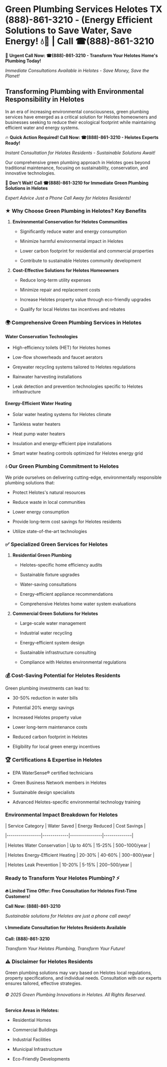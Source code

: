 # Green Plumbing Services Helotes TX (888)-861-3210 - (Energy Efficient Solutions to Save Water, Save Energy! 💧🌿 | Call ☎(888)-861-3210

🚨 **Urgent Call Now: ☎(888)-861-3210 - Transform Your Helotes Home's Plumbing Today!**
*Immediate Consultations Available in Helotes - Save Money, Save the Planet!*

## Transforming Plumbing with Environmental Responsibility in Helotes

In an era of increasing environmental consciousness, green plumbing services have emerged as a critical solution for Helotes homeowners and businesses seeking to reduce their ecological footprint while maintaining efficient water and energy systems. 

🔥 **Quick Action Required! Call Now: ☎(888)-861-3210 - Helotes Experts Ready!**
*Instant Consultation for Helotes Residents - Sustainable Solutions Await!*

Our comprehensive green plumbing approach in Helotes goes beyond traditional maintenance, focusing on sustainability, conservation, and innovative technologies.

🚨 **Don't Wait! Call ☎(888)-861-3210 for Immediate Green Plumbing Solutions in Helotes**
*Expert Advice Just a Phone Call Away for Helotes Residents!*

### ★ Why Choose Green Plumbing in Helotes? Key Benefits

1. **Environmental Conservation for Helotes Communities** 
   - Significantly reduce water and energy consumption
   - Minimize harmful environmental impact in Helotes
   - Lower carbon footprint for residential and commercial properties
   - Contribute to sustainable Helotes community development

2. **Cost-Effective Solutions for Helotes Homeowners** 
   - Reduce long-term utility expenses
   - Minimize repair and replacement costs
   - Increase Helotes property value through eco-friendly upgrades
   - Qualify for local Helotes tax incentives and rebates

### 🌍 Comprehensive Green Plumbing Services in Helotes

#### Water Conservation Technologies
- High-efficiency toilets (HET) for Helotes homes
- Low-flow showerheads and faucet aerators
- Greywater recycling systems tailored to Helotes regulations
- Rainwater harvesting installations
- Leak detection and prevention technologies specific to Helotes infrastructure

#### Energy-Efficient Water Heating
- Solar water heating systems for Helotes climate
- Tankless water heaters
- Heat pump water heaters
- Insulation and energy-efficient pipe installations
- Smart water heating controls optimized for Helotes energy grid

### 💧 Our Green Plumbing Commitment to Helotes

We pride ourselves on delivering cutting-edge, environmentally responsible plumbing solutions that:
- Protect Helotes's natural resources
- Reduce waste in local communities
- Lower energy consumption
- Provide long-term cost savings for Helotes residents
- Utilize state-of-the-art technologies

### ✅ Specialized Green Services for Helotes

1. **Residential Green Plumbing**
   - Helotes-specific home efficiency audits
   - Sustainable fixture upgrades
   - Water-saving consultations
   - Energy-efficient appliance recommendations
   - Comprehensive Helotes home water system evaluations

2. **Commercial Green Solutions for Helotes**
   - Large-scale water management
   - Industrial water recycling
   - Energy-efficient system design
   - Sustainable infrastructure consulting
   - Compliance with Helotes environmental regulations

### 💰 Cost-Saving Potential for Helotes Residents

Green plumbing investments can lead to:
- 30-50% reduction in water bills
- Potential 20% energy savings
- Increased Helotes property value
- Lower long-term maintenance costs
- Reduced carbon footprint in Helotes
- Eligibility for local green energy incentives

### 🏆 Certifications & Expertise in Helotes

- EPA WaterSense® certified technicians
- Green Business Network members in Helotes
- Sustainable design specialists
- Advanced Helotes-specific environmental technology training

### Environmental Impact Breakdown for Helotes

| Service Category | Water Saved | Energy Reduced | Cost Savings |
|-----------------|-------------|----------------|--------------|
| Helotes Water Conservation | Up to 40% | 15-25% | $500-$1000/year |
| Helotes Energy-Efficient Heating | 20-30% | 40-60% | $300-$800/year |
| Helotes Leak Prevention | 10-20% | 5-15% | $200-$500/year |

### Ready to Transform Your Helotes Plumbing? ⚡

**🔥 Limited Time Offer: Free Consultation for Helotes First-Time Customers!**

**Call Now: (888)-861-3210**
*Sustainable solutions for Helotes are just a phone call away!*

#### 📞 Immediate Consultation for Helotes Residents Available

**Call: (888)-861-3210**
*Transform Your Helotes Plumbing, Transform Your Future!*

### ⚠️ Disclaimer for Helotes Residents

Green plumbing solutions may vary based on Helotes local regulations, property specifications, and individual needs. Consultation with our experts ensures tailored, effective strategies.

###### © 2025 Green Plumbing Innovations in Helotes. All Rights Reserved.

**Service Areas in Helotes:** 
- Residential Homes
- Commercial Buildings
- Industrial Facilities
- Municipal Infrastructure
- Eco-Friendly Developments